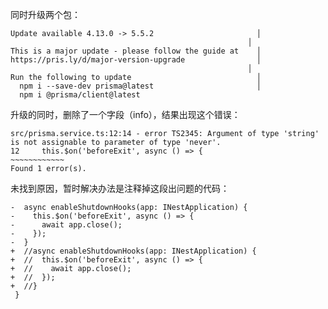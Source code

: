 
同时升级两个包：

    Update available 4.13.0 -> 5.5.2                       │
                                                         │
    This is a major update - please follow the guide at    │
    https://pris.ly/d/major-version-upgrade                │
                                                         │
    Run the following to update                            │
      npm i --save-dev prisma@latest                       │
      npm i @prisma/client@latest

升级的同时，删除了一个字段（info），结果出现这个错误：

```
src/prisma.service.ts:12:14 - error TS2345: Argument of type 'string' is not assignable to parameter of type 'never'.                                                                                                                                                                                    12     this.$on('beforeExit', async () => {                                                                        ~~~~~~~~~~~~                                                                                                                                                                          Found 1 error(s).
```

未找到原因，暂时解决办法是注释掉这段出问题的代码：

```
-  async enableShutdownHooks(app: INestApplication) {
-    this.$on('beforeExit', async () => {
-      await app.close();
-    });
-  }
+  //async enableShutdownHooks(app: INestApplication) {
+  //  this.$on('beforeExit', async () => {
+  //    await app.close();
+  //  });
+  //}
 }
```

